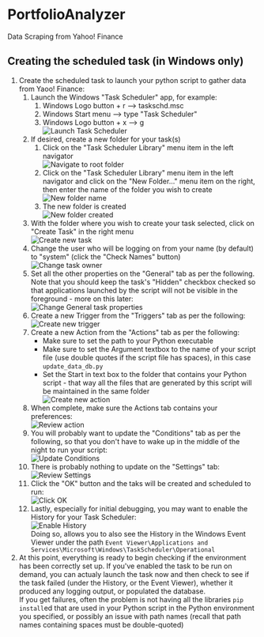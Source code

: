 # PortfolioAnalyzer
Data Scraping from Yahoo! Finance

## Creating the scheduled task (in Windows only)

1. Create the scheduled task to launch your python script to gather data from Yaoo! Finance:
   1. Launch the Windows "Task Scheduler" app, for example:
      1. Windows Logo button + r --> taskschd.msc
      2. Windows Start menu --> type "Task Scheduler"
      3. Windows Logo button + x --> g  
         ![Launch Task Scheduler](./resources/YahooFinance_TaskSched01.png)
   2. If desired, create a new folder for your task(s)
      1. Click on the "Task Scheduler Library" menu item in the left navigator  
         ![Navigate to root folder](./resources/YahooFinance_TaskSched02.png)
      2. Click on the "Task Scheduler Library" menu item in the left navigator and click on the "New Folder..." menu item on the right, then enter the name of the folder you wish to create  
         ![New folder name](./resources/YahooFinance_TaskSched03.png)
      3. The new folder is created  
         ![New folder created](./resources/YahooFinance_TaskSched04.png)
   3. With the folder where you wish to create your task selected, click on "Create Task" in the right menu  
      ![Create new task](./resources/YahooFinance_TaskSched04.5.png)
   4. Change the user who will be logging on from your name (by default) to "system" (click the "Check Names" button)  
      ![Change task owner](./resources/YahooFinance_TaskSched05.png)
   5. Set all the other properties on the "General" tab as per the following. Note that you should keep the task's "Hidden" checkbox checked so that applications launched by the script will not be visible in the foreground - more on this later:  
      ![Change General task properties](./resources/YahooFinance_TaskSched06.png)
   6. Create a new Trigger from the "Triggers" tab as per the following:  
      ![Create new trigger](./resources/YahooFinance_TaskSched07.png)
   7. Create a new Action from the "Actions" tab as per the following:
      - Make sure to set the path to your Python executable
      - Make sure to set the Argument textbox to the name of your script file (use double quotes if the script file has spaces), in this case `update_data_db.py`
      - Set the Start in text box to the folder that contains your Python script - that way all the files that are generated by this script will be maintained in the same folder  
        ![Create new action](./resources/YahooFinance_TaskSched09.png)
   8. When complete, make sure the Actions tab contains your preferences:  
      ![Review action](./resources/YahooFinance_TaskSched10.png)
   9. You will probably want to update the "Conditions" tab as per the following, so that you don't have to wake up in the middle of the night to run your script:  
      ![Update Conditions](./resources/YahooFinance_TaskSched11.png)
   10. There is probably nothing to update on the "Settings" tab:  
       ![Review Settings](./resources/YahooFinance_TaskSched12.png)
   11. Click the "OK" button and the taks will be created and scheduled to run:  
       ![Click OK](./resources/YahooFinance_TaskSched13.png)
   12. Lastly, especially for initial debugging, you may want to enable the History for your Task Scheduler:  
       ![Enable History](./resources/YahooFinance_TaskSched14.png)  
       Doing so, allows you to also see the History in the Windows Event Viewer under the path `Event Viewer\Applications and Services\Microsoft\Windows\TaskScheduler\Operational`
2. At this point, everything is ready to begin checking if the environment has been correctly set up. If you've enabled the task to be run on demand, you can actualy launch the task now and then check to see if the task failed (under the History, or the Event Viewer), whether it produced any logging output, or populated the database.  
   If you get failures, often the problem is not having all the libraries `pip install`ed that are used in your Python script in the Python environment you specified, or possibly an issue with path names (recall that path names containing spaces must be double-quoted)